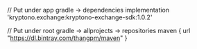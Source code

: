 // Put under app gradle -> dependencies
implementation 'kryptono.exchange:kryptono-exchange-sdk:1.0.2'

// Put under root gradle -> allprojects -> repositories
maven { url "https://dl.bintray.com/thangpm/maven" }

